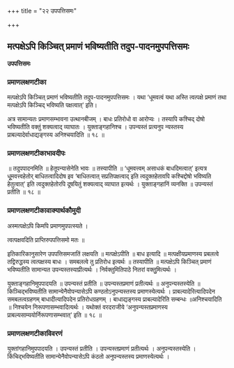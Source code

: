+++
title = "२२ उपपत्तिसमः"

+++


## मत्पक्षेऽपि किञ्चित् प्रमाणं भविष्यतीति तदुप-पादनमुपपत्तिसमः

**उपपत्तिसमः**

### **प्रमाणलक्षणटीका**

मत्पक्षेऽपि किञ्चित् प्रमाणं भविष्यतीति तदुप-पादनमुपपत्तिसमः । यथा ‘धूमवत्वं यथा अस्ति त्वत्पक्षे प्रमाणं तथा मत्पक्षेऽपि किञ्चिद् भविष्यति पक्षत्वात्’ इति।

अत्र सामान्यतः प्रमाणसम्भावना उत्थानबीजम् । बाधः प्रतिरोधो वा आरोप्यः । तस्यापि कश्चिद् दोषो भविष्यतीति वक्तुं शक्यत्वाद् व्याघातः । युक्ताङ्गहानिश्च । उपन्यस्तं प्रत्यनुप न्यस्तस्य प्राबल्यादेर्वाधाद्यङ्गस्य अनिश्चयादिति ॥ १८ ॥

### **प्रमाणलक्षणटीकाभावदीपः**

॥ तदुपपादनमिति ॥ हेतूपन्यासेनेति भावः ॥ तस्यापीति ॥ ‘धूमवत्त्वम् असाधकं बाधदिमत्वात्’ इत्यत्र धूूमवत्त्वहेतोर् बाधितत्वादिदोष इव ‘बाधितत्वात् सप्रतिपक्षत्वाद् इति त्वदुक्तहेतावपि कश्चिद्दोषो भविष्यति हेतुत्वात्’ इति त्वदुक्तहेतोरपि दूषयितुं शक्यत्वाद् व्याघात इत्यर्थः । युक्ताङ्गहानिं व्यनक्ति ॥ उपन्यस्तं प्रतीति ॥ १८ ॥

### **प्रमाणलक्षणटीकावाक्यार्थकौमुदी**

अस्मत्पक्षेऽपि किमपि प्रमाणमुपपत्स्यते ।

त्वत्पक्षवदिति प्राप्तिरुपपत्तिसमो मतः ॥

इतिकारिकानुसारेण उपपत्तिसमजातिं लक्षयति ॥ मत्पक्षेऽपीति ॥ बाध इत्यादि ॥ मत्पक्षीयप्रमाणस्य प्रबलत्वे तद्विरुद्धस्य त्वत्पक्षस्य बाधः । समबलत्वे तु प्रतिरोध इत्यर्थः ॥ तस्यापीति ॥ मत्पक्षेऽपि किञ्चित् प्रमाणं भविष्यतीति सामान्यत उपन्यस्तस्याप्रीत्यर्थः । निर्वक्तुमितिपाठे नितरां वक्तुुमित्यर्थः ।

युक्ताङ्गहानिमुपपादयति ॥ उपन्यस्तं प्रतीति ॥ उपन्यस्तप्रमाणं प्रतीत्यर्थः ॥ अनुपन्यस्तस्येति ॥ किञ्चिद्भविष्यतीति सामान्येनैवोपन्यासेऽपि कण्ठतोऽनुपन्यस्तस्य प्रमाणस्येत्यर्थः । प्राबल्यादेरित्यादिपदेन समबलत्वग्रहणम् बाधादीत्यादिपदेन प्रतिरोधग्रहणम् । बाधाद्यङ्गस्य प्राबल्यादेरिति सम्बन्धः ॥अनिश्चयादिति ॥ निश्चयेन निरूपणासम्भवादित्यर्थः । यथोक्तं वरदराजीये ‘अनुपन्यस्तप्रमाणस्य प्राबल्यसाम्ययोर्निरूपणासम्भवात्’ इति ॥ १८ ॥

### **प्रमाणलक्षणटीकाविवरणं**

युक्तांगहानिमुपपादयति । उपन्यस्तं प्रतीति । उपन्यस्तप्रमाणं प्रतीत्यर्थः । अनुपन्यस्तस्येति । किंचिद्भविष्यतीति सामान्येनैवोपन्यासेऽपि कंठतो अनुपन्यस्तस्य प्रमाणस्येत्यर्थः ।

